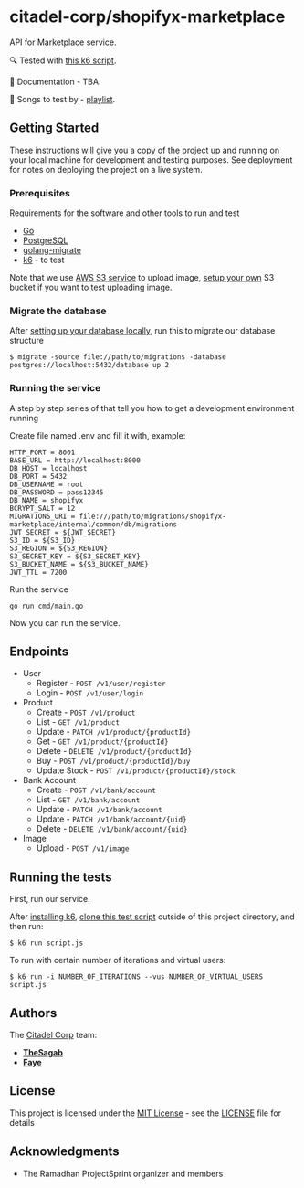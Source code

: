 # citadel-corp/shopifyx-marketplace

API for Marketplace service.

🔍 Tested with
[this k6 script](https://github.com/nandanugg/MarketplaceTestCases).

📝 Documentation - TBA.

🎵 Songs to test by - [playlist](https://open.spotify.com/album/1oVSp3g7ULNAHzFtdBvHEd?si=IVw3cdo6RUKDOdb1gYCJKQ).

## Getting Started

These instructions will give you a copy of the project up and running on
your local machine for development and testing purposes. See deployment
for notes on deploying the project on a live system.

### Prerequisites

Requirements for the software and other tools to run and test
- [Go](https://go.dev/doc/install)
- [PostgreSQL](https://www.postgresql.org/download/)
- [golang-migrate](https://github.com/golang-migrate/migrate)
- [k6](https://k6.io/docs/get-started/installation/) - to test

Note that we use [AWS S3 service](https://aws.amazon.com/s3/) to upload image,
[setup your own](https://docs.aws.amazon.com/AmazonS3/latest/userguide/GetStartedWithS3.html) S3 bucket if you want to test uploading image.

### Migrate the database

After [setting up your database locally](https://www.postgresql.org/docs/current/tutorial-createdb.html),
run this to migrate our database structure
```
$ migrate -source file://path/to/migrations -database postgres://localhost:5432/database up 2
```

### Running the service

A step by step series of that tell you how to get a development
environment running

Create file named .env and fill it with, example:
```
HTTP_PORT = 8001
BASE_URL = http://localhost:8000
DB_HOST = localhost
DB_PORT = 5432
DB_USERNAME = root
DB_PASSWORD = pass12345
DB_NAME = shopifyx
BCRYPT_SALT = 12
MIGRATIONS_URI = file:///path/to/migrations/shopifyx-marketplace/internal/common/db/migrations
JWT_SECRET = ${JWT_SECRET}
S3_ID = ${S3_ID}
S3_REGION = ${S3_REGION}
S3_SECRET_KEY = ${S3_SECRET_KEY}
S3_BUCKET_NAME = ${S3_BUCKET_NAME}
JWT_TTL = 7200
```

Run the service

    go run cmd/main.go

Now you can run the service.

## Endpoints
- User
    - Register - `POST /v1/user/register`
    - Login - `POST /v1/user/login`
- Product
    - Create - `POST /v1/product`
    - List - `GET /v1/product`
    - Update - `PATCH /v1/product/{productId}`
    - Get - `GET /v1/product/{productId}`
    - Delete - `DELETE /v1/product/{productId}`
    - Buy - `POST /v1/product/{productId}/buy`
    - Update Stock - `POST /v1/product/{productId}/stock`
- Bank Account
    - Create - `POST /v1/bank/account`
    - List - `GET /v1/bank/account`
    - Update - `PATCH /v1/bank/account`
    - Update - `PATCH /v1/bank/account/{uid}`
    - Delete - `DELETE /v1/bank/account/{uid}`
- Image
    - Upload - `POST /v1/image`

## Running the tests

First, run our service.

After [installing k6](https://k6.io/docs/get-started/installation/), 
[clone this test script](https://github.com/nandanugg/MarketplaceTestCases) outside of this project directory, and then run:
```
$ k6 run script.js
```

To run with certain number of iterations and virtual users:
```
$ k6 run -i NUMBER_OF_ITERATIONS --vus NUMBER_OF_VIRTUAL_USERS script.js
```

## Authors

The [Citadel Corp](https://github.com/citadel-corp) team:
  - [**TheSagab**](https://github.com/TheSagab)
  - [**Faye**](https://github.com/farolinar)

## License

This project is licensed under the [MIT License](https://github.com/citadel-corp/shopifyx-marketplace?tab=MIT-1-ov-file) - see the [LICENSE](https://github.com/citadel-corp/shopifyx-marketplace/blob/main/LICENSE) file for
details

## Acknowledgments

  - The Ramadhan ProjectSprint organizer and members
